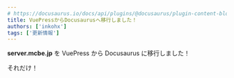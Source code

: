 ```yaml
---
# https://docusaurus.io/docs/api/plugins/@docusaurus/plugin-content-blog
title: VuePressからDocusaurusへ移行しました！
authors: ['inkohx']
tags: ['更新情報']
---
```


**server.mcbe.jp** を VuePress から Docusaurus に移行しました！

それだけ！
